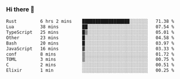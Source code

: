 ### Hi there 👋
<!--START_SECTION:waka-->

```txt
Rust         6 hrs 2 mins    ██████████████████░░░░░░░   71.38 %
Lua          38 mins         ██░░░░░░░░░░░░░░░░░░░░░░░   07.54 %
TypeScript   25 mins         █▒░░░░░░░░░░░░░░░░░░░░░░░   05.01 %
Other        23 mins         █░░░░░░░░░░░░░░░░░░░░░░░░   04.58 %
Bash         20 mins         █░░░░░░░░░░░░░░░░░░░░░░░░   03.97 %
JavaScript   16 mins         ▓░░░░░░░░░░░░░░░░░░░░░░░░   03.33 %
conf         8 mins          ▒░░░░░░░░░░░░░░░░░░░░░░░░   01.72 %
TOML         3 mins          ▒░░░░░░░░░░░░░░░░░░░░░░░░   00.75 %
C            2 mins          ░░░░░░░░░░░░░░░░░░░░░░░░░   00.51 %
Elixir       1 min           ░░░░░░░░░░░░░░░░░░░░░░░░░   00.25 %
```

<!--END_SECTION:waka-->

<!--
**YoganshSharma/YoganshSharma** is a ✨ _special_ ✨ repository because its `README.md` (this file) appears on your GitHub profile.

Here are some ideas to get you started:

- 🔭 I’m currently working on ...
- 🌱 I’m currently learning ...
- 👯 I’m looking to collaborate on ...
- 🤔 I’m looking for help with ...
- 💬 Ask me about ...
- 📫 How to reach me: ...
- 😄 Pronouns: ...
- ⚡ Fun fact: ...
-->

